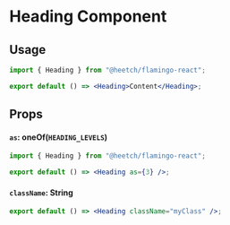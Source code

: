 # Heading Component

## Usage

```jsx
import { Heading } from "@heetch/flamingo-react";

export default () => <Heading>Content</Heading>;
```

## Props

#### `as`: oneOf(`HEADING_LEVELS`)

```jsx
import { Heading } from "@heetch/flamingo-react";

export default () => <Heading as={3} />;
```

#### `className`: String

```jsx
export default () => <Heading className="myClass" />;
```
